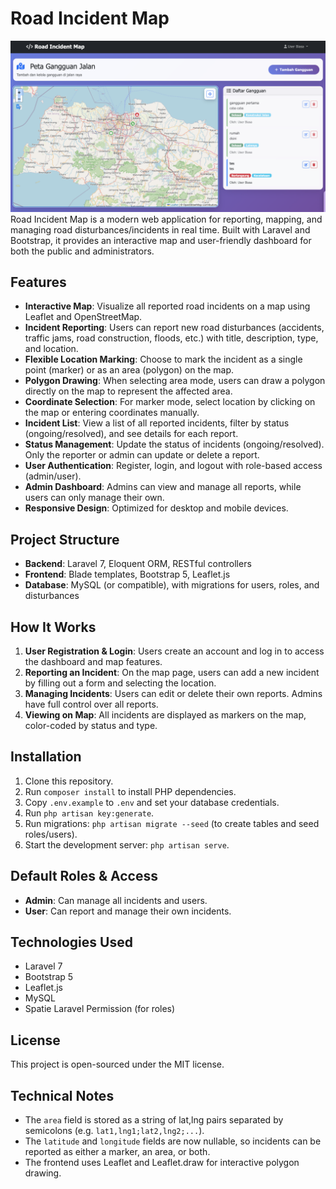 # Road Incident Map
![Alt Text](public/ss.png)
Road Incident Map is a modern web application for reporting, mapping, and managing road disturbances/incidents in real time. Built with Laravel and Bootstrap, it provides an interactive map and user-friendly dashboard for both the public and administrators.

## Features

- **Interactive Map**: Visualize all reported road incidents on a map using Leaflet and OpenStreetMap.
- **Incident Reporting**: Users can report new road disturbances (accidents, traffic jams, road construction, floods, etc.) with title, description, type, and location.
- **Flexible Location Marking**: Choose to mark the incident as a single point (marker) or as an area (polygon) on the map.
- **Polygon Drawing**: When selecting area mode, users can draw a polygon directly on the map to represent the affected area.
- **Coordinate Selection**: For marker mode, select location by clicking on the map or entering coordinates manually.
- **Incident List**: View a list of all reported incidents, filter by status (ongoing/resolved), and see details for each report.
- **Status Management**: Update the status of incidents (ongoing/resolved). Only the reporter or admin can update or delete a report.
- **User Authentication**: Register, login, and logout with role-based access (admin/user).
- **Admin Dashboard**: Admins can view and manage all reports, while users can only manage their own.
- **Responsive Design**: Optimized for desktop and mobile devices.

## Project Structure
- **Backend**: Laravel 7, Eloquent ORM, RESTful controllers
- **Frontend**: Blade templates, Bootstrap 5, Leaflet.js
- **Database**: MySQL (or compatible), with migrations for users, roles, and disturbances

## How It Works
1. **User Registration & Login**: Users create an account and log in to access the dashboard and map features.
2. **Reporting an Incident**: On the map page, users can add a new incident by filling out a form and selecting the location.
3. **Managing Incidents**: Users can edit or delete their own reports. Admins have full control over all reports.
4. **Viewing on Map**: All incidents are displayed as markers on the map, color-coded by status and type.

## Installation
1. Clone this repository.
2. Run `composer install` to install PHP dependencies.
3. Copy `.env.example` to `.env` and set your database credentials.
4. Run `php artisan key:generate`.
5. Run migrations: `php artisan migrate --seed` (to create tables and seed roles/users).
6. Start the development server: `php artisan serve`.

## Default Roles & Access
- **Admin**: Can manage all incidents and users.
- **User**: Can report and manage their own incidents.

## Technologies Used
- Laravel 7
- Bootstrap 5
- Leaflet.js
- MySQL
- Spatie Laravel Permission (for roles)

## License
This project is open-sourced under the MIT license.

## Technical Notes
- The `area` field is stored as a string of lat,lng pairs separated by semicolons (e.g. `lat1,lng1;lat2,lng2;...`).
- The `latitude` and `longitude` fields are now nullable, so incidents can be reported as either a marker, an area, or both.
- The frontend uses Leaflet and Leaflet.draw for interactive polygon drawing.
